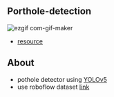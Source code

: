## Porthole-detection

![ezgif com-gif-maker](https://user-images.githubusercontent.com/72444675/118357743-8da4df80-b5b6-11eb-9349-8c5371703e5f.gif)

* [resource](https://www.youtube.com/watch?v=98L2XefIGEM)

## About
* pothole detector using [YOLOv5](https://github.com/ultralytics/yolov5) 
* use roboflow dataset [link]((https://public.roboflow.com/object-detection/pothole))


